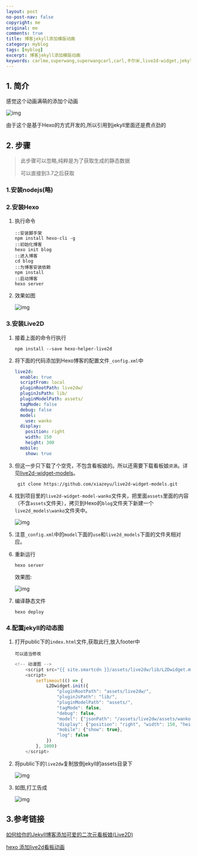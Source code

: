 ```yaml
---
layout: post
no-post-nav: false 
copyright: me
original: me
comments: true
title: 博客jekyll添加模版动画
category: myblog
tags: [myblog]
excerpt: 博客jekyll添加模版动画
keywords: carlme,superwang,superwangcarl,carl,卡尔米,live2d-widget,jekyll
---
```




## 1. 简介

感觉这个动画满萌的添加个动画

![img]({{site.cdn}}/assets/images/blog/2019/20190605172515.png)

由于这个是基于Hexo的方式开发的,所以引用到jekyll里面还是费点劲的

## 2. 步骤

> 此步骤可以忽略,纯粹是为了获取生成的静态数据
>
> 可以直接到3.7之后获取

### 1.安装nodejs(略)

### 2.安装Hexo

1. 执行命令

   ```shell
   ::安装脚手架
   npm install hexo-cli -g
   ::初始化博客
   hexo init blog
   ::进入博客
   cd blog
   ::为博客安装依赖
   npm install
   ::启动博客
   hexo server
   ```

2. 效果如图

   ![img]({{site.cdn}}/assets/images/blog/2019/20190605230213.png)

### 3.安装Live2D

1. 接着上面的命令行执行

   ```shell
   npm install --save hexo-helper-live2d
   ```

2. 将下面的代码添加到Hexo博客的配置文件`_config.xml`中

   ```yaml
   live2d:
     enable: true
     scriptFrom: local
     pluginRootPath: live2dw/
     pluginJsPath: lib/
     pluginModelPath: assets/
     tagMode: false
     debug: false
     model:
       use: wanko
     display:
       position: right
       width: 150
       height: 300
     mobile:
       show: true
   ```

3. 但这一步只下载了个空壳，不包含看板娘的。所以还需要下载看板娘`资源`。详见[live2d-widget-models](https://github.com/xiazeyu/live2d-widget-models)。

   ```
    git clone https://github.com/xiazeyu/live2d-widget-models.git
   ```

4. 找到项目里的`live2d-widget-model-wanko`文件夹，把里面`assets`里面的内容（不含`assets`文件夹），拷贝到Hexo的`blog`文件夹下新建一个`live2d_models\wanko`文件夹中。

   ![img]({{site.cdn}}/assets/images/blog/2019/20190605230817.png)

5. 注意`_config.xml`中的`model`下面的`use`和`live2d_models`下面的文件夹相对应。

6. 重新运行

   ```
   hexo server
   ```

   效果图:

   ![img]({{site.cdn}}/assets/images/blog/2019/20190605230920.png)

7. 编译静态文件

   ```
   hexo deploy
   ```

### 4.配置jekyll的动态图

1. 打开public下的`index.html`文件,获取此行,放入footer中

   `可以适当修改`

   ```javascript
   <!-- 动漫图 -->
       <script src="{{ site.smartcdn }}/assets/live2dw/lib/L2Dwidget.min.js?094cbace49a39548bed64abff5988b05"></script>
       <script>
           setTimeout(() => {
               L2Dwidget.init({
                   "pluginRootPath": "assets/live2dw/",
                   "pluginJsPath": "lib/",
                   "pluginModelPath": "assets/",
                   "tagMode": false,
                   "debug": false,
                   "model": {"jsonPath": "/assets/live2dw/assets/wanko.model.json"},
                   "display": {"position": "right", "width": 150, "height": 300},
                   "mobile": {"show": true},
                   "log": false
               })
           }, 1000)
       </script>
   ```

2. 将public下的`live2dw`复制放倒jekyll的assets目录下

   ![img]({{site.cdn}}/assets/images/blog/2019/20190605232958.png)

3. 如图,打工告成

   ![img]({{site.cdn}}/assets/images/blog/2019/20190605233352.png)

## 3.参考链接

[如何给你的Jekyll博客添加可爱的二次元看板娘(Live2D)](https://done.moe/tutorial/2018/08/11/how-to-add-cute-live2d-in-jekyll-blog/)

[hexo 添加live2d看板动画](https://www.cnblogs.com/xiaqiuchu/p/10356578.html)
